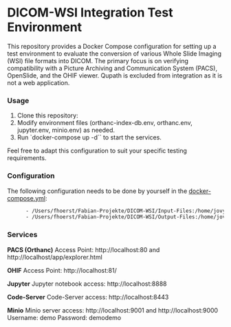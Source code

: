 # DICOM-WSI Integration Test Environment

This repository provides a Docker Compose configuration for setting up a test environment to evaluate the conversion of various Whole Slide Imaging (WSI) file formats into DICOM. The primary focus is on verifying compatibility with a Picture Archiving and Communication System (PACS), OpenSlide, and the OHIF viewer. Qupath is excluded from integration as it is not a web application.

### Usage
1. Clone this repository: 
2. Modify environment files (orthanc-index-db.env, orthanc.env, jupyter.env, minio.env) as needed.
3. Run `docker-compose up -d`` to start the services.

Feel free to adapt this configuration to suit your specific testing requirements.

### Configuration

The following configuration needs to be done by yourself in the [docker-compose.yml](docker-compose.yml):
```bash
      - /Users/fhoerst/Fabian-Projekte/DICOM-WSI/Input-Files:/home/jovyan/work/input_files    # TODO: Adapt this path to your files
      - /Users/fhoerst/Fabian-Projekte/DICOM-WSI/Output-Files:/home/jovyan/work/output_files  # TODO: Adapt this path to your files
```

### Services

**PACS (Orthanc)**
Access Point: http://localhost:80 and http://localhost/app/explorer.html

**OHIF**
Access Point: http://localhost:81/

**Jupyter**
Jupyter notebook access: http://localhost:8888

**Code-Server**
Code-Server access: http://localhost:8443

**Minio**
Minio server access: http://localhost:9001 and http://localhost:9000
Username: demo
Password: demodemo
